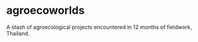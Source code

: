 # agroecoworlds
A stash of agroecological projects encountered in 12 months of fieldwork, Thailand.
